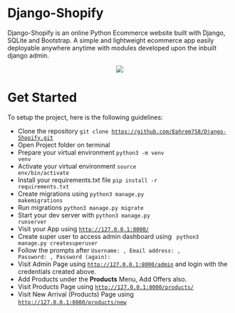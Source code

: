 # Django-Shopify

Django-Shopify is an online Python Ecommerce website built with Django, SQLite and Bootstrap. A simple and lightweight ecommerce app easily deployable anywhere anytime with modules developed upon the inbuilt django admin.

<p align="center"><img src="/pyshop-app.png"></p>


# Get Started
To setup the project, here is the following guidelines:
* Clone the repository <code>git clone https://github.com/Ephrem758/Django-Shopify.git</code>
* Open Project folder on terminal 
* Prepare your virtual environment <code>python3 -m venv venv</code> 
* Activate your virtual environment <code>source env/bin/activate</code>
* Install your requirements.txt file <code>pip install -r requirements.txt</code>
* Create migrations using <code>python3 manage.py makemigrations</code> 
* Run migrations <code>python3 manage.py migrate</code>
* Start your dev server with <code>python3 manage.py runserver</code>
* Visit your App using <code>http://127.0.0.1:8000/</code>
* Create super user to access admin dashboard using <code> python3 manage.py createsuperuser</code>
* Follow the prompts after <code>Username: , Email address: , Password: , Password (again): </code>
* Visit Admin Page using <code>http://127.0.0.1:8000/admin</code> and login with the credentials created above.
* Add Products under the <b>Products</b> Menu, Add Offers also.
* Visit Products Page using <code>http://127.0.0.1:8000/products/</code>
* Visit New Arrival (Products) Page using <code>http://127.0.0.1:8000/products/new</code>

